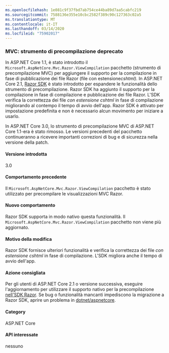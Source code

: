 ```yaml
---
ms.openlocfilehash: 1e081c9f37fbd7ab754ce44ba89d7aa5cabfc219
ms.sourcegitcommit: 7588136e355e10cbc2582f389c90c127363c02a5
ms.translationtype: MT
ms.contentlocale: it-IT
ms.lasthandoff: 03/14/2020
ms.locfileid: "75902017"
---
```

### <a name="mvc-precompilation-tool-deprecated"></a>MVC: strumento di precompilazione deprecato

In ASP.NET Core 1.1, è stato introdotto il `Microsoft.AspNetCore.Mvc.Razor.ViewCompilation` pacchetto (strumento di precompilazione MVC) per aggiungere il supporto per la compilazione in fase di pubblicazione dei file Razor (file con estensione*cshtml).* In ASP.NET Core 2.1, [Razor SDK](/aspnet/core/razor-pages/sdk?view=aspnetcore-2.1) è stato introdotto per espandere le funzionalità dello strumento di precompilazione. Razor SDK ha aggiunto il supporto per la compilazione in fase di compilazione e pubblicazione dei file Razor. L'SDK verifica la correttezza dei file *con estensione cshtml* in fase di compilazione migliorando al contempo il tempo di avvio dell'app. Razor SDK è attivato per impostazione predefinita e non è necessario alcun movimento per iniziare a usarlo.

In ASP.NET Core 3.0, lo strumento di precompilazione MVC di ASP.NET Core 1.1-era è stato rimosso. Le versioni precedenti del pacchetto continueranno a ricevere importanti correzioni di bug e di sicurezza nella versione della patch.

#### <a name="version-introduced"></a>Versione introdotta

3.0

#### <a name="old-behavior"></a>Comportamento precedente

Il `Microsoft.AspNetCore.Mvc.Razor.ViewCompilation` pacchetto è stato utilizzato per precompilare le visualizzazioni MVC Razor.

#### <a name="new-behavior"></a>Nuovo comportamento

Razor SDK supporta in modo nativo questa funzionalità. Il `Microsoft.AspNetCore.Mvc.Razor.ViewCompilation` pacchetto non viene più aggiornato.

#### <a name="reason-for-change"></a>Motivo della modifica

Razor SDK fornisce ulteriori funzionalità e verifica la correttezza dei file *con estensione cshtml* in fase di compilazione. L'SDK migliora anche il tempo di avvio dell'app.

#### <a name="recommended-action"></a>Azione consigliata

Per gli utenti di ASP.NET Core 2.1 o versione successiva, eseguire l'aggiornamento per utilizzare il supporto nativo per la precompilazione [nell'SDK Razor](/aspnet/core/razor-pages/sdk?view=aspnetcore-3.0). Se bug o funzionalità mancanti impediscono la migrazione a Razor SDK, aprire un problema in [dotnet/aspnetcore](https://github.com/dotnet/aspnetcore/issues).

#### <a name="category"></a>Category

ASP.NET Core

#### <a name="affected-apis"></a>API interessate

nessuno

<!-- 

### Affected APIs

Not detectable via API analysis

-->

